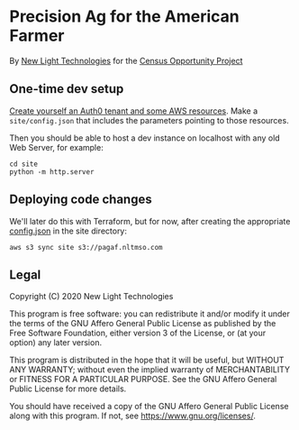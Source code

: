 # Precision Ag for the American Farmer

By [New Light Technologies](https://newlighttechnologies.com/) for the [Census Opportunity Project](https://newlighttechnologies.com/)


## One-time dev setup

[Create yourself an Auth0 tenant and some AWS resources](https://github.com/NLTGit/pagaf/wiki/Auth0-and-Amazon-setup). Make a `site/config.json` that includes the parameters pointing to those resources.

Then you should be able to host a dev instance on localhost with any old Web Server, for example:

```
cd site
python -m http.server
```


## Deploying code changes

We'll later do this with Terraform, but for now, after creating the appropriate [config.json](https://github.com/NLTGit/pagaf/wiki/Auth0-and-Amazon-setup) in the site directory:

```
aws s3 sync site s3://pagaf.nltmso.com
```


## Legal

Copyright (C) 2020 New Light Technologies

This program is free software: you can redistribute it and/or modify
it under the terms of the GNU Affero General Public License as published by
the Free Software Foundation, either version 3 of the License, or
(at your option) any later version.

This program is distributed in the hope that it will be useful,
but WITHOUT ANY WARRANTY; without even the implied warranty of
MERCHANTABILITY or FITNESS FOR A PARTICULAR PURPOSE.  See the
GNU Affero General Public License for more details.

You should have received a copy of the GNU Affero General Public License
along with this program.  If not, see <https://www.gnu.org/licenses/>.
